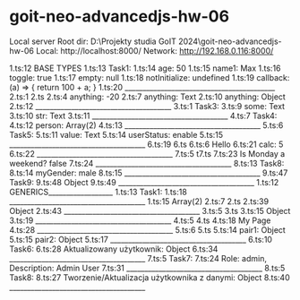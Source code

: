 # goit-neo-advancedjs-hw-06

Local server
 Root dir: D:\Projekty studia GoIT 2024\goit-neo-advancedjs-hw-06
  Local:    http://localhost:8000/
  Network:  http://192.168.0.116:8000/


1.ts:12 BASE TYPES
1.ts:13 Task1:
1.ts:14 age: 50
1.ts:15 name1: Max
1.ts:16 toggle: true
1.ts:17 empty: null
1.ts:18 notInitialize: undefined
1.ts:19 callback: (a) => {
    return 100 + a;
}
1.ts:20 __________________________________________
2.ts:1 2.ts
2.ts:4 anything: -20
2.ts:7 anything: Text
2.ts:10 anything: 
Object
2.ts:12 ______________________________________
3.ts:1 Task3:
3.ts:9 some: Text
3.ts:10 str: Text
3.ts:11 ______________________________________
4.ts:7 Task4:
4.ts:12 person: 
Array(2)
4.ts:13 ______________________________________
5.ts:6 Task5:
5.ts:11 value: Text
5.ts:14 userStatus: enable
5.ts:15 ______________________________________
6.ts:19 6.ts
6.ts:6 Hello
6.ts:21 calc: 5
6.ts:22 ______________________________________
7.ts:5 t7.ts
7.ts:23 Is Monday a weekend? false
7.ts:24 ______________________________________
8.ts:13 Task8:
8.ts:14 myGender: male
8.ts:15 ______________________________________
9.ts:47 Task9:
9.ts:48 
Object
9.ts:49 ______________________________________
1.ts:12 GENERICS__________________
1.ts:13 Task1:
1.ts:18 ______________________________________
1.ts:15 
Array(2)
2.ts:7 2.ts
2.ts:39 
Object
2.ts:43 ______________________________________
3.ts:5 3.ts
3.ts:15 
Object
3.ts:19 ______________________________________
4.ts:5 4.ts
4.ts:18 My Page
4.ts:28 ______________________________________
5.ts:6 5.ts
5.ts:14 pair1: 
Object
5.ts:15 pair2: 
Object
5.ts:17 ______________________________________
6.ts:10 Task6:
6.ts:28 Aktualizowany użytkownik: 
Object
6.ts:34 ______________________________________
7.ts:5 Task7:
7.ts:24 Role: admin, Description: Admin User
7.ts:31 ______________________________________
8.ts:5 Task8:
8.ts:27 Tworzenie/Aktualizacja użytkownika z danymi: 
Object
8.ts:40 ______________________________________